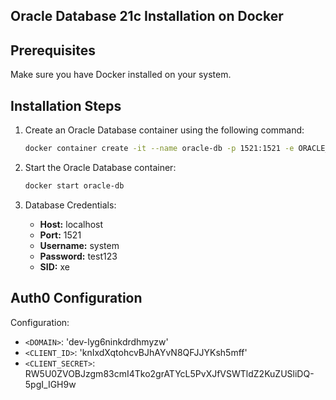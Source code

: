 ## Oracle Database 21c Installation on Docker

## Prerequisites

Make sure you have Docker installed on your system.

## Installation Steps

1. Create an Oracle Database container using the following command:

   ```bash
   docker container create -it --name oracle-db -p 1521:1521 -e ORACLE_PWD=test123 container-registry.oracle.com/database/express:latest
   ```

   

2. Start the Oracle Database container:

   ```bash
   docker start oracle-db
   ```

   

3. Database Credentials:

   - **Host:** localhost
   - **Port:** 1521
   - **Username:** system
   - **Password:** test123
   - **SID:** xe

## Auth0 Configuration

Configuration:

- `<DOMAIN>`: 'dev-lyg6ninkdrdhmyzw'
- `<CLIENT_ID>`: 'knIxdXqtohcvBJhAYvN8QFJJYKsh5mff'
- `<CLIENT_SECRET>`: RW5U0ZVOBJzgm83cmI4Tko2grATYcL5PvXJfVSWTldZ2KuZUSliDQ-5pgI_IGH9w